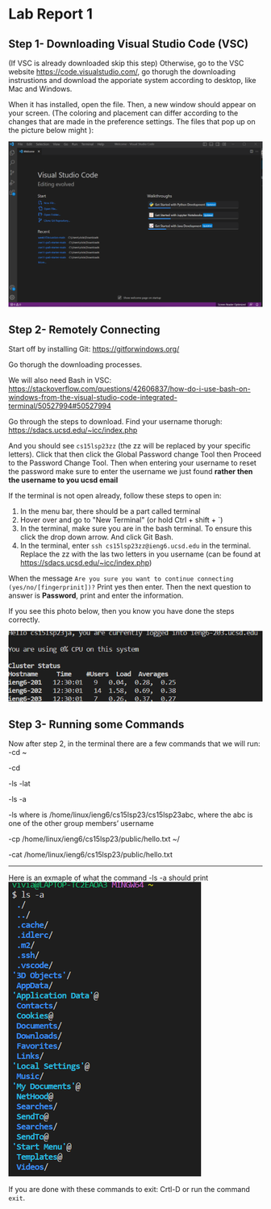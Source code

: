 # Lab Report 1

## Step 1- Downloading Visual Studio Code (VSC)
(If VSC is already downloaded skip this step)
Otherwise, go to the VSC website
https://code.visualstudio.com/, go thorugh the downloading instrustions and 
download the apporiate system according to desktop, like Mac and Windows.

When it has installed, open the file. Then, a new window should appear on your screen.
(The coloring and placement can differ according to the changes that are made in the
preference settings. The files that pop up on the picture below might ): 

![Image](https://raw.githubusercontent.com/viviantran706/cse15l-lab-reports/main/Screenshot%202023-04-06%20121847.png)

## Step 2- Remotely Connecting 
Start off by installing Git: https://gitforwindows.org/

Go thorugh the downloading processes.

We will also need Bash in VSC: https://stackoverflow.com/questions/42606837/how-do-i-use-bash-on-windows-from-the-visual-studio-code-integrated-terminal/50527994#50527994

Go through the steps to download.
Find your username thorugh: https://sdacs.ucsd.edu/~icc/index.php

And you should see `cs15lsp23zz` (the zz will be replaced by your specific letters). Click that then click the Global Password change Tool then Proceed to the Password Change Tool. Then when entering your username to reset the password make sure to enter the username we just found **rather then the username to you ucsd email**


If the terminal is not open already, follow these steps to open in:
1. In the menu bar, there should be a part called terminal
2. Hover over and go to "New Terminal" (or hold Ctrl + shift + `)
3. In the terminal, make sure you are in the bash terminal. To ensure this click the drop down arrow. And click Git Bash.
4. In the terminal, enter `ssh cs15lsp23zz@ieng6.ucsd.edu` in the terminal. Replace the zz with the las two letters in you username (can be found at https://sdacs.ucsd.edu/~icc/index.php)

When the message `Are you sure you want to continue connecting (yes/no/[fingerprinit])?` Print yes then enter. Then the next question to answer is **Password**, print and enter the information.

If you see this photo below, then you know you have done the steps correctly.

![Image](https://raw.githubusercontent.com/viviantran706/cse15l-lab-reports/main/Screenshot%202023-04-06%20123418.png)

## Step 3- Running some Commands
Now after step 2, in the terminal there are a few commands that we will run:
-cd ~

-cd

-ls -lat

-ls -a

-ls <directory> where <directory> is /home/linux/ieng6/cs15lsp23/cs15lsp23abc, where the abc is one of the other group members’ username

-cp /home/linux/ieng6/cs15lsp23/public/hello.txt ~/

-cat /home/linux/ieng6/cs15lsp23/public/hello.txt

---

Here is an exmaple of what the command -ls -a should print 
![Print](https://raw.githubusercontent.com/viviantran706/cse15l-lab-reports/main/Screenshot%202023-04-06%20125122.png)


If you are done with these commands to exit: Crtl-D or run the command `exit`.
